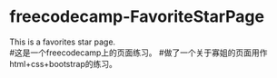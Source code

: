 # freecodecamp-FavoriteStarPage
This is a favorites star page.<br>
#这是一个freecodecamp上的页面练习。
#做了一个关于寡姐的页面用作html+css+bootstrap的练习。
